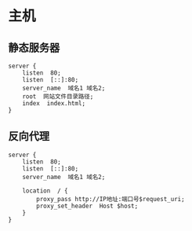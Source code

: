 # 主机

## 静态服务器

``` nginx
server {
    listen  80;
    listen  [::]:80;
    server_name  域名1 域名2;
    root  网站文件目录路径;
    index  index.html;
}
```

## 反向代理

``` nginx
server {
    listen  80;
    listen  [::]:80;
    server_name  域名1 域名2;

    location  / {
        proxy_pass http://IP地址:端口号$request_uri;
        proxy_set_header  Host $host;
    }
}
```
